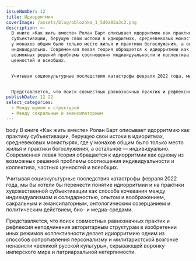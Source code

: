 ```yaml
---
issueNumber: 12
title: Идиорритмия
coverImage: /assets/blog/oblozhka_1_5d0a02a3c2.png
description: >-
  В книге «Как жить вместе» Ролан Барт описывает идорритмию как практику
  субъективации, берущую свои истоки в идиоритмах, средневековых монастырях, где
  у монахов общим было только место жилья и практики богослужения, а остальное —
  индивидуально. Современная левая теория обращается к идиорритмии как одному из
  возможных решений проблемы соотношения индивидуальности и коллектива, частных
  ценностей и всеобщих.


  Учитывая социокультурные последствия катастрофы февраля 2022 года, мы бы хотели бы перенести понятие идиорритмии и на практики художественной субъективации как способа кочевания между индивидуализмом и солидарностью, опытом и воображением, сакральным и эмансипаторным, онтологическим созерцанием и политическим действием, био- и медиа-средами.


  Представляется, что поиск совместных равнозначных практик и рефлексия неподчинения авторитарным структурам в изобретении иных режимов коллективности делает идиорритмию одним из способов сопротивления персонализму и милитаристской возгонке ненависти «великой русской культуры», скрывающей воронку имперского мира и патриархальной нетерпимости.
publishDate: 12 22
select_categories:
  - Между шумом и структурой
  - Между сакральным и эмансипаторным
---
```

body В книге «Как жить вместе» Ролан Барт описывает идорритмию как практику субъективации, берущую свои истоки в идиоритмах, средневековых монастырях, где у монахов общим было только место жилья и практики богослужения, а остальное — индивидуально. Современная левая теория обращается к идиорритмии как одному из возможных решений проблемы соотношения индивидуальности и коллектива, частных ценностей и всеобщих.

Учитывая социокультурные последствия катастрофы февраля 2022 года, мы бы хотели бы перенести понятие идиорритмии и на практики художественной субъективации как способа кочевания между индивидуализмом и солидарностью, опытом и воображением, сакральным и эмансипаторным, онтологическим созерцанием и политическим действием, био- и медиа-средами.

Представляется, что поиск совместных равнозначных практик и рефлексия неподчинения авторитарным структурам в изобретении иных режимов коллективности делает идиорритмию одним из способов сопротивления персонализму и милитаристской возгонке ненависти «великой русской культуры», скрывающей воронку имперского мира и патриархальной нетерпимости.